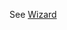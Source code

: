 See [Wizard](https://mongoose.ws/wizard/#/output?board=h573&ide=GCC+make&rtos=baremetal&file=README.md)
